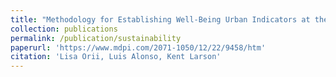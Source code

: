 ```yaml
---
title: "Methodology for Establishing Well-Being Urban Indicators at the District Level to be Used on the CityScope Platform"
collection: publications
permalink: /publication/sustainability
paperurl: 'https://www.mdpi.com/2071-1050/12/22/9458/htm'
citation: 'Lisa Orii, Luis Alonso, Kent Larson'
---
```

<!-- This paper is about the number 3. The number 4 is left for future work.

[Download paper here](http://academicpages.github.io/files/paper3.pdf)

Recommended citation: Your Name, You. (2015). "Paper Title Number 3." <i>Journal 1</i>. 1(3). -->
